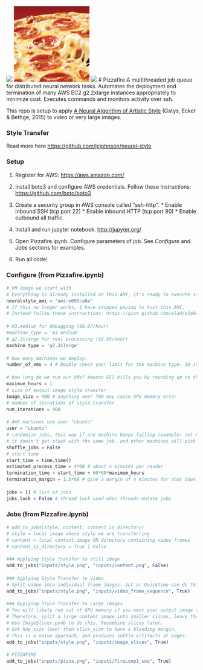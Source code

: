 
<img src="resources/fire.gif"  width=200  style="margin-top:0"> 
<img src="resources/pizza.png"  width=200 style="margin-top:0"> 
<img src="resources/pizzafire.gif"  width=200  style="margin-top:0">
# Pizzafire
A multithreaded job queue for distributed neural network tasks. Automates the deployment and termination of many AWS EC2 g2.2xlarge instances appropriately to minimize cost. Executes commands and monitors activity over ssh. 

This repo is setup to apply [A Neural Algorithm of Artistic Style](http://arxiv.org/abs/1508.06576) (Gatys, Ecker &amp; Bethge, 2015) to video or very large images.

### Style Transfer

Read more here https://github.com/jcjohnson/neural-style

### Setup
1. Register for AWS: https://aws.amazon.com/

2. Install boto3 and configure AWS credentials. Follow these instructions: https://github.com/boto/boto3

3. Create a security group in AWS console called "ssh-http". 
       *  Enable inbound SSH (tcp port 22)
       *  Enable inbound HTTP (tcp port 80)
       *  Enable outbound all traffic. 

4. Install and run jupyter notebook. http://jupyter.org/
5. Open Pizzafire.ipynb. Configure parameters of job. See *Configure* and *Jobs* sections for examples. 
6. Run all code!

### Configure (from Pizzafire.ipynb)

```python
# VM image we start with
# Everything is already installed on this AMI, it's ready to execute stuff
neuralstyle_ami = "ami-e095ca8a"
# If this no longer works, I have stopped paying to host this AMI. 
# Instead follow these instructions: https://gist.github.com/elad/e3a9e3cc609996b13454

# m3.medium for debugging ($0.07/hour) 
#machine_type = 'm3.medium'
# g2.2xlarge for real processing ($0.65/hour)
machine_type = 'g2.2xlarge'

# how many machines we deploy:
number_of_vms = 4 # Double check your limit for the machine type. 10 is default. 

# how long do we run our VMs? Amazon EC2 bills you by rounding up to the hour. 
maximum_hours = 1
# size of output image style transfer
image_size = 400 # anything over 700 may cause GPU memory error
# number of iterations of style transfer
num_iterations = 400 

# AWS machines use user "ubuntu"
user = "ubuntu"
# randomize jobs, this way if one machine keeps failing (example: not enough available memory)
# it doesn't get stuck with the same job, and other machines will pick up those jobs instead
shuffle_jobs = False
# start time
start_time = time.time()
estimated_process_time = 4*60 # about n minutes per render 
termination_time = start_time + 60*60*maximum_hours
termination_margin = 1.5*60 # give a margin of n minutes for shut down.

jobs = [] # list of jobs 
jobs_lock = False # thread lock used when threads mutate jobs
```

### Jobs (from Pizzafire.ipynb)

```python
# add_to_jobs(style, content, content_is_directory)
# style = local image whose style we are transferring
# content = local content image OR directory containing video frames
# content_is_directory = True | False 

### Applying Style Transfer to still image 
add_to_jobs("inputs/style.png", "inputs/content.png", False)

### Applying Style Transfer to Video
# Split video into individual frame images. VLC or Quicktime can do this. Leave images in their own directory.
add_to_jobs("inputs/style.png", "inputs/video_frame_sequence", True)

### Applying Style Transfer to Large Images
# You will likely run out of GPU memory if you want your output image to be larger than 800px * 800px. 
# Therefore, split a large content image into smaller slices, leave them in their own directory.
# Use ImageSlicer.pynb to do this. Recombine slices later. 
# Set hop_size lower than slice_size to have a blending margin. 
# This is a naive approach, and produces subtle artifacts at edges. 
add_to_jobs("inputs/style.png", "inputs/image_slices", True)

# PIZZAFIRE
add_to_jobs("inputs/pizza.png", "inputs/FireLoop1_seq", True)
```
